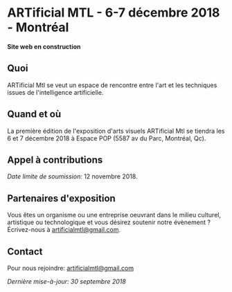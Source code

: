 # ARTificial MTL - 6-7 décembre 2018 - Montréal

**Site web en construction**

## Quoi

ARTificial Mtl se veut un espace de rencontre entre l'art et les techniques issues de l'intelligence artificielle.

## Quand et où

La première édition de l'exposition d'arts visuels ARTificial Mtl se tiendra les 6 et 7 décembre 2018 à Espace POP (5587 av du Parc, Montréal, Qc). 

## Appel à contributions

*Date limite de soumission:* 12 novembre 2018.

## Partenaires d'exposition

Vous êtes un organisme ou une entreprise oeuvrant dans le milieu culturel, artistique ou technologique et vous désirez soutenir notre évènement ? Écrivez-nous à artificialmtl@gmail.com.

## Contact

Pour nous rejoindre: artificialmtl@gmail.com

*Dernière mise-à-jour: 30 septembre 2018*

